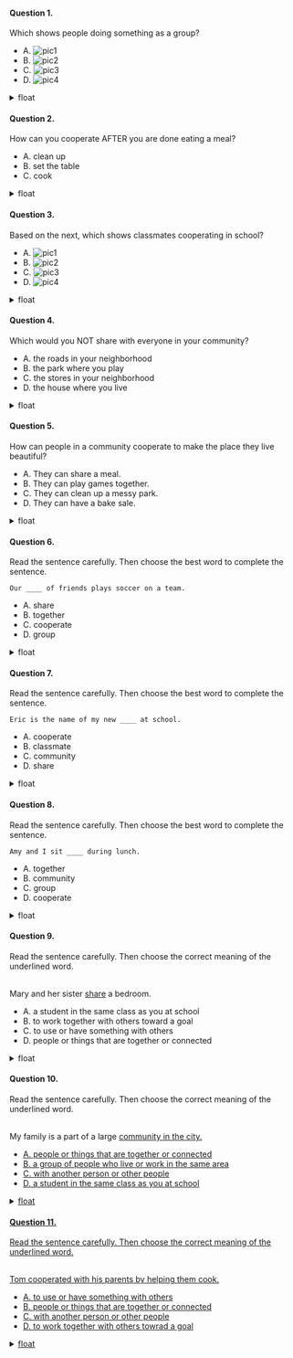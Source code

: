 #### Question 1.
Which shows people doing something as a group?

- A. ![pic1](./img/nf_2nd_02_01_01.png)
- B. ![pic2](./img/nf_2nd_02_01_02.png)
- C. ![pic3](./img/nf_2nd_02_01_03.png)
- D. ![pic4](./img/nf_2nd_02_01_04.png)

<details>
<summary>float</summary>

D
</details>

#### Question 2.
How can you cooperate AFTER you are done eating a meal?

- A. clean up
- B. set the table
- C. cook

<details>
<summary>float</summary>

A
</details>

#### Question 3.
Based on the next, which shows classmates cooperating in school?

- A. ![pic1](./img/nf_2nd_02_03_01.png)
- B. ![pic2](./img/nf_2nd_02_03_02.png)
- C. ![pic3](./img/nf_2nd_02_03_03.png)
- D. ![pic4](./img/nf_2nd_02_03_04.png)

<details>
<summary>float</summary>

B
</details>

#### Question 4.
Which would you NOT share with everyone in your community?

- A. the roads in your neighborhood
- B. the park where you play
- C. the stores in your neighborhood
- D. the house where you live

<details>
<summary>float</summary>

D
</details>

#### Question 5.
How can people in a community cooperate to make the place they live beautiful?

- A. They can share a meal.
- B. They can play games together.
- C. They can clean up a messy park.
- D. They can have a bake sale.

<details>
<summary>float</summary>

C
</details>

#### Question 6.
Read the sentence carefully. Then choose the best word to complete the sentence.

```
Our ____ of friends plays soccer on a team.
```

- A. share
- B. together
- C. cooperate
- D. group

<details>
<summary>float</summary>

D
</details>

#### Question 7.
Read the sentence carefully. Then choose the best word to complete the sentence.

```
Eric is the name of my new ____ at school.
```

- A. cooperate
- B. classmate
- C. community
- D. share

<details>
<summary>float</summary>

B
</details>

#### Question 8.
Read the sentence carefully. Then choose the best word to complete the sentence.

```
Amy and I sit ____ during lunch.
```

- A. together
- B. community
- C. group
- D. cooperate

<details>
<summary>float</summary>

A
</details>

#### Question 9.
Read the sentence carefully. Then choose the correct meaning of the underlined word.<br><br>

Mary and her sister <U>share</U> a bedroom.

- A. a student in the same class as you at school
- B. to work together with others toward a goal
- C. to use or have something with others
- D. people or things that are together or connected

<details>
<summary>float</summary>

C
</details>

#### Question 10.
Read the sentence carefully. Then choose the correct meaning of the underlined word.<br><br>

My family is a part of a large <u>community<u> in the city.

- A. people or things that are together or connected
- B. a group of people who live or work in the same area
- C. with another person or other people
- D. a student in the same class as you at school

<details>
<summary>float</summary>

B
</details>

#### Question 11.
Read the sentence carefully. Then choose the correct meaning of the underlined word.<br><br>

Tom <U>cooperated</U> with his parents by helping them cook.

- A. to use or have something with others
- B. people or things that are together or connected
- C. with another person or other people
- D. to work together with others towrad a goal

<details>
<summary>float</summary>

D
</details>